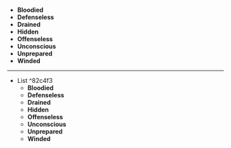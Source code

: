 - **Bloodied**
- **Defenseless**
- **Drained**
- **Hidden**
- **Offenseless**
- **Unconscious**
- **Unprepared**
- **Winded**
---
- List  ^82c4f3
	- **Bloodied**
	- **Defenseless**
	- **Drained**
	- **Hidden**
	- **Offenseless**
	- **Unconscious**
	- **Unprepared**
	- **Winded**